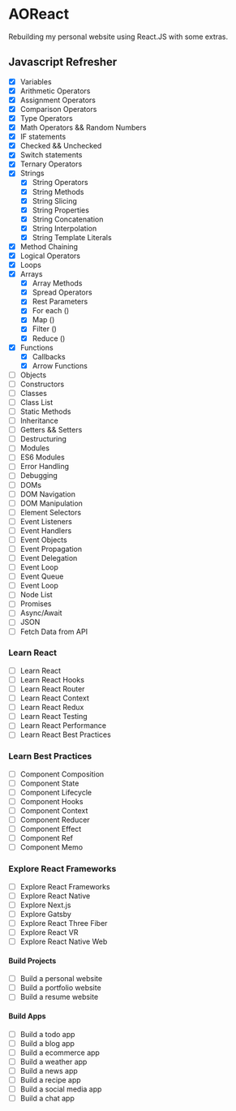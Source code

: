 # **AOReact**

Rebuilding my personal website using React.JS with some extras.

## Javascript Refresher

- [x] Variables
- [x] Arithmetic Operators
- [x] Assignment Operators
- [x] Comparison Operators
- [x] Type Operators
- [x] Math Operators && Random Numbers
- [x] IF statements
- [x] Checked && Unchecked
- [x] Switch statements
- [x] Ternary Operators
- [x] Strings
  - [x] String Operators
  - [x] String Methods
  - [x] String Slicing
  - [x] String Properties
  - [x] String Concatenation
  - [x] String Interpolation
  - [x] String Template Literals
- [x] Method Chaining
- [x] Logical Operators
- [x] Loops
- [x] Arrays
  - [x] Array Methods
  - [x] Spread Operators
  - [x] Rest Parameters
  - [x] For each ()
  - [x] Map ()
  - [x] Filter ()
  - [x] Reduce ()
- [x] Functions
  - [x] Callbacks
  - [x] Arrow Functions
- [ ] Objects
- [ ] Constructors
- [ ] Classes
- [ ] Class List
- [ ] Static Methods
- [ ] Inheritance
- [ ] Getters && Setters
- [ ] Destructuring
- [ ] Modules
- [ ] ES6 Modules
- [ ] Error Handling
- [ ] Debugging
- [ ] DOMs
- [ ] DOM Navigation
- [ ] DOM Manipulation
- [ ] Element Selectors
- [ ] Event Listeners
- [ ] Event Handlers
- [ ] Event Objects
- [ ] Event Propagation
- [ ] Event Delegation
- [ ] Event Loop
- [ ] Event Queue
- [ ] Event Loop
- [ ] Node List
- [ ] Promises
- [ ] Async/Await
- [ ] JSON
- [ ] Fetch Data from API

### Learn React

- [ ] Learn React
- [ ] Learn React Hooks
- [ ] Learn React Router
- [ ] Learn React Context
- [ ] Learn React Redux
- [ ] Learn React Testing
- [ ] Learn React Performance
- [ ] Learn React Best Practices

### Learn Best Practices

- [ ] Component Composition
- [ ] Component State
- [ ] Component Lifecycle
- [ ] Component Hooks
- [ ] Component Context
- [ ] Component Reducer
- [ ] Component Effect
- [ ] Component Ref
- [ ] Component Memo

### Explore React Frameworks

- [ ] Explore React Frameworks
- [ ] Explore React Native
- [ ] Explore Next.js
- [ ] Explore Gatsby
- [ ] Explore React Three Fiber
- [ ] Explore React VR
- [ ] Explore React Native Web

#### Build Projects

- [ ] Build a personal website
- [ ] Build a portfolio website
- [ ] Build a resume website

#### Build Apps

- [ ] Build a todo app
- [ ] Build a blog app
- [ ] Build a ecommerce app
- [ ] Build a weather app
- [ ] Build a news app
- [ ] Build a recipe app
- [ ] Build a social media app
- [ ] Build a chat app
